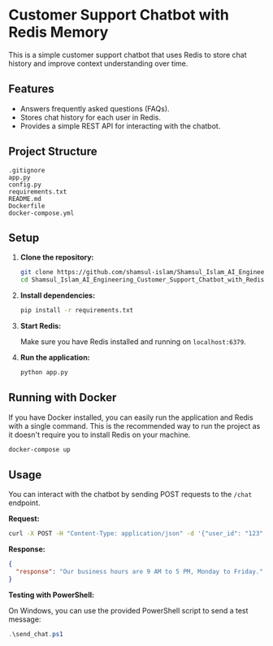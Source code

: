 # Customer Support Chatbot with Redis Memory

This is a simple customer support chatbot that uses Redis to store chat history and improve context understanding over time.

## Features

*   Answers frequently asked questions (FAQs).
*   Stores chat history for each user in Redis.
*   Provides a simple REST API for interacting with the chatbot.

## Project Structure

```
.gitignore
app.py
config.py
requirements.txt
README.md
Dockerfile
docker-compose.yml
```

## Setup

1.  **Clone the repository:**

    ```bash
    git clone https://github.com/shamsul-islam/Shamsul_Islam_AI_Engineering_Customer_Support_Chatbot_with_Redis_Memory.git
    cd Shamsul_Islam_AI_Engineering_Customer_Support_Chatbot_with_Redis_Memory
    ```

2.  **Install dependencies:**

    ```bash
    pip install -r requirements.txt
    ```

3.  **Start Redis:**

    Make sure you have Redis installed and running on `localhost:6379`.

4.  **Run the application:**

    ```bash
    python app.py
    ```

## Running with Docker

If you have Docker installed, you can easily run the application and Redis with a single command. This is the recommended way to run the project as it doesn't require you to install Redis on your machine.

```bash
docker-compose up
```

## Usage

You can interact with the chatbot by sending POST requests to the `/chat` endpoint.

**Request:**

```bash
curl -X POST -H "Content-Type: application/json" -d '{"user_id": "123", "message": "What are your business hours?"}' http://127.0.0.1:5000/chat
```

**Response:**

```json
{
  "response": "Our business hours are 9 AM to 5 PM, Monday to Friday."
}
```

**Testing with PowerShell:**

On Windows, you can use the provided PowerShell script to send a test message:

```powershell
.\send_chat.ps1
```
